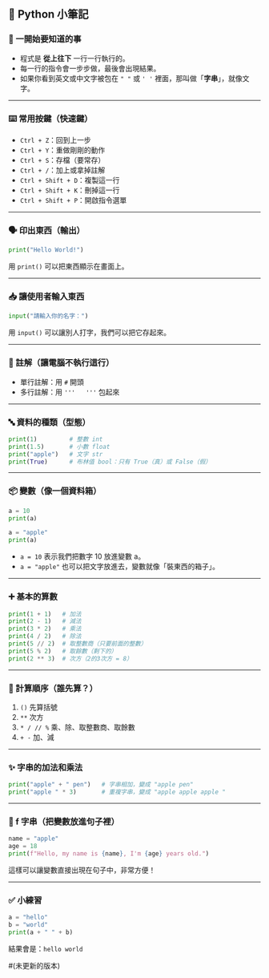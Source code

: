 ## 🐍 Python 小筆記

### 🔸 一開始要知道的事

- 程式是 **從上往下** 一行一行執行的。
- 每一行的指令會一步步做，最後會出現結果。
- 如果你看到英文或中文字被包在 `" "` 或 `' '` 裡面，那叫做「**字串**」，就像文字。

---

### ⌨️ 常用按鍵（快速鍵）

- `Ctrl + Z`：回到上一步
- `Ctrl + Y`：重做剛剛的動作
- `Ctrl + S`：存檔（要常存）
- `Ctrl + /`：加上或拿掉註解
- `Ctrl + Shift + D`：複製這一行
- `Ctrl + Shift + K`：刪掉這一行
- `Ctrl + Shift + P`：開啟指令選單

---

### 🗣️ 印出東西（輸出）

```python
print("Hello World!")
```

用 `print()` 可以把東西顯示在畫面上。

---

### 📥 讓使用者輸入東西

```python
input("請輸入你的名字：")
```

用 `input()` 可以讓別人打字，我們可以把它存起來。

---

### 🧠 註解（讓電腦不執行這行）

- 單行註解：用 `#` 開頭
- 多行註解：用 `'''   '''` 包起來

---

### 🔤 資料的種類（型態）

```python
print(1)         # 整數 int
print(1.5)       # 小數 float
print("apple")   # 文字 str
print(True)      # 布林值 bool：只有 True（真）或 False（假）
```

---

### 📦 變數（像一個資料箱）

```python
a = 10
print(a)

a = "apple"
print(a)
```

- `a = 10` 表示我們把數字 10 放進變數 a。
- `a = "apple"` 也可以把文字放進去，變數就像「裝東西的箱子」。

---

### ➕ 基本的算數

```python
print(1 + 1)   # 加法
print(2 - 1)   # 減法
print(3 * 2)   # 乘法
print(4 / 2)   # 除法
print(5 // 2)  # 取整數商（只要前面的整數）
print(5 % 2)   # 取餘數（剩下的）
print(2 ** 3)  # 次方（2的3次方 = 8）
```

---

### 🥇 計算順序（誰先算？）

1. `()` 先算括號
2. `**` 次方
3. `* / // %` 乘、除、取整數商、取餘數
4. `+ -` 加、減

---

### ✨ 字串的加法和乘法

```python
print("apple" + " pen")   # 字串相加，變成 "apple pen"
print("apple " * 3)       # 重複字串，變成 "apple apple apple "
```

---

### 🧩 f 字串（把變數放進句子裡）

```python
name = "apple"
age = 18
print(f"Hello, my name is {name}, I'm {age} years old.")
```

這樣可以讓變數直接出現在句子中，非常方便！

---

### ✅ 小練習

```python
a = "hello"
b = "world"
print(a + " " + b)
```

結果會是：`hello world`

#(未更新的版本)
